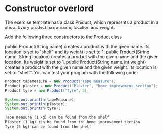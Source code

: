 
# Constructor overlord

The exercise template has a class Product, which represents a product in a shop. Every product has a name, location and weight.

Add the following three constructors to the Product class:

public Product(String name) creates a product with the given name. Its location is set to "shelf" and its weight is set to 1.
public Product(String name, String location) creates a product with the given name and the given location. Its weight is set to 1.
public Product(String name, int weight) creates a product with the given name and the given weight. Its location is set to "shelf".
You can test your program with the following code:

```java
Product tapeMeasure = new Product("Tape measure");
Product plaster = new Product("Plaster", "home improvement section");
Product tyre = new Product("Tyre", 5);

System.out.println(tapeMeasure);
System.out.println(plaster);
System.out.println(tyre);
```

```markdown
Tape measure (1 kg) can be found from the shelf
Plaster (1 kg) can be found from the home improvement section
Tyre (5 kg) can be found from the shelf
```
